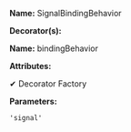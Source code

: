 **Name:** SignalBindingBehavior

**Decorator(s):**

**Name:** bindingBehavior

**Attributes:**

✔ Decorator Factory

**Parameters:**

```
'signal'
```

